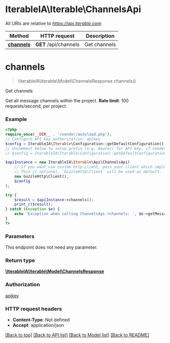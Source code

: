 # IterableIA\Iterable\ChannelsApi

All URIs are relative to *https://api.iterable.com*

Method | HTTP request | Description
------------- | ------------- | -------------
[**channels**](ChannelsApi.md#channels) | **GET** /api/channels | Get channels

# **channels**
> \IterableIA\Iterable\Model\ChannelsResponse channels()

Get channels

Get all message channels within the project. <b>Rate limit</b>: 100 requests/second, per project.

### Example
```php
<?php
require_once(__DIR__ . '/vendor/autoload.php');
// Configure API key authorization: apikey
$config = IterableIA\Iterable\Configuration::getDefaultConfiguration()->setApiKey('Api_Key', 'YOUR_API_KEY');
// Uncomment below to setup prefix (e.g. Bearer) for API key, if needed
// $config = IterableIA\Iterable\Configuration::getDefaultConfiguration()->setApiKeyPrefix('Api_Key', 'Bearer');

$apiInstance = new IterableIA\Iterable\Api\ChannelsApi(
    // If you want use custom http client, pass your client which implements `GuzzleHttp\ClientInterface`.
    // This is optional, `GuzzleHttp\Client` will be used as default.
    new GuzzleHttp\Client(),
    $config
);

try {
    $result = $apiInstance->channels();
    print_r($result);
} catch (Exception $e) {
    echo 'Exception when calling ChannelsApi->channels: ', $e->getMessage(), PHP_EOL;
}
?>
```

### Parameters
This endpoint does not need any parameter.

### Return type

[**\IterableIA\Iterable\Model\ChannelsResponse**](../Model/ChannelsResponse.md)

### Authorization

[apikey](../../README.md#apikey)

### HTTP request headers

 - **Content-Type**: Not defined
 - **Accept**: application/json

[[Back to top]](#) [[Back to API list]](../../README.md#documentation-for-api-endpoints) [[Back to Model list]](../../README.md#documentation-for-models) [[Back to README]](../../README.md)

